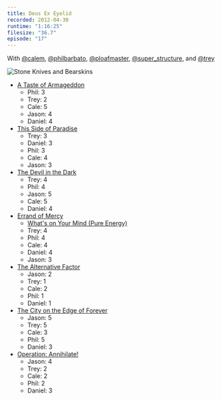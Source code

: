 ```yaml
---
title: Deus Ex Eyelid
recorded: 2012-04-30
runtime: "1:16:25"
filesize: "36.7"
episode: "17"
---
```


With
[@calem](https://twitter.com/calem),
[@philbarbato](https://twitter.com/philbarbato),
[@ploafmaster](https://twitter.com/ploafmaster),
[@super_structure](https://twitter.com/super_structure), and
[@trey](https://twitter.com/trey)

![Stone Knives and Bearskins](https://treylabs-cdn.nyc3.digitaloceanspaces.com/jawgrind/Jawgrind-Episode-17.jpg)

- [A Taste of Armageddon](http://en.wikipedia.org/wiki/A_Taste_of_Armageddon)
  - Phil: 3
  - Trey: 2
  - Cale: 5
  - Jason: 4
  - Daniel: 4
- [This Side of Paradise](<http://en.wikipedia.org/wiki/This_Side_of_Paradise_(Star_Trek:_The_Original_Series)>)
  - Trey: 3
  - Daniel: 3
  - Phil: 3
  - Cale: 4
  - Jason: 3
- [The Devil in the Dark](http://en.wikipedia.org/wiki/The_Devil_in_the_Dark)
  - Trey: 4
  - Phil: 4
  - Jason: 5
  - Cale: 5
  - Daniel: 4
- [Errand of Mercy](http://en.wikipedia.org/wiki/Errand_of_Mercy)
  - [What's on Your Mind (Pure Energy)](<http://en.wikipedia.org/wiki/What%27s_on_Your_Mind_(Pure_Energy)>)
  - Trey: 4
  - Phil: 4
  - Cale: 4
  - Daniel: 4
  - Jason: 3
- [The Alternative Factor](http://en.wikipedia.org/wiki/The_Alternative_Factor)
  - Jason: 2
  - Trey: 1
  - Cale: 2
  - Phil: 1
  - Daniel: 1
- [The City on the Edge of Forever](http://en.wikipedia.org/wiki/The_City_on_the_Edge_of_Forever)
  - Jason: 5
  - Trey: 5
  - Cale: 3
  - Phil: 5
  - Daniel: 3
- [Operation: Annihilate!](http://en.wikipedia.org/wiki/Operation:_Annihilate!)
  - Jason: 4
  - Trey: 2
  - Cale: 2
  - Phil: 2
  - Daniel: 3
